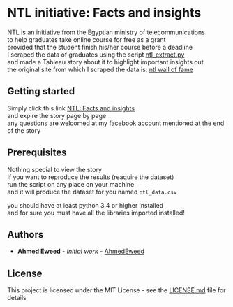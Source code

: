 # NTL initiative: Facts and insights  

NTL is an initiative from the Egyptian ministry of telecommunications  
to help graduates take online course for free as a grant  
provided that the student finish his/her course before a deadline  
I scraped the data of graduates using the script [ntl_extract.py](ntl_extract.py)  
and made a Tableau story about it to highlight important insights out  
the original site from which I scraped the data is: [ntl wall of fame](http://techleaders.eg/wall-of-fame/)


## Getting started

Simply click this link [NTL: Facts and insights](https://public.tableau.com/profile/ahmed.eweed#!/vizhome/Book1_15741837906850/NTLQuickAnalysisandInsights)  
and explre the story page by page  
any questions are welcomed at my facebook account mentioned at the end of the story

## Prerequisites

Nothing special to view the story  
If you want to reproduce the results (reaquire the dataset)  
run the script on any place on your machine  
and it will produce the dataset for you named `ntl_data.csv`  

you should have at least python 3.4 or higher installed  
and for sure you must have all the libraries imported installed! 

## Authors

* **Ahmed Eweed** - *Initial work* - [AhmedEweed](https://github.com/AhmedEweed)

## License

This project is licensed under the MIT License - see the [LICENSE.md](LICENSE.md) file for details
